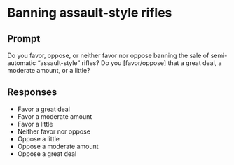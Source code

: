 # Banning assault-style rifles

## Prompt
Do you favor, oppose, or neither favor nor oppose banning the sale of semi-automatic “assault-style” rifles? Do you [favor/oppose] that a great deal, a moderate amount, or a little?

## Responses
- Favor a great deal
- Favor a moderate amount
- Favor a little
- Neither favor nor oppose
- Oppose a little
- Oppose a moderate amount
- Oppose a great deal
